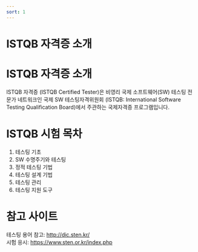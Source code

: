 ```yaml
---
sort: 1
---
```


# ISTQB 자격증 소개

# ISTQB 자격증 소개  
ISTQB 자격증 (ISTQB Certified Tester)은 비영리 국제 소프트웨어(SW) 테스팅 전문가 네트워크인 국제 SW 테스팅자격위원회 (ISTQB: International Software Testing Qualification Board)에서 주관하는 국제자격증 프로그램입니다.

# ISTQB 시험 목차
1. 테스팅 기초
1. SW 수명주기와 테스팅
1. 정적 테스팅 기법
1. 테스팅 설계 기법
1. 테스팅 관리
1. 테스팅 지원 도구

# 참고 사이트
테스팅 용어 참고: http://dic.sten.kr/  
시험 응시: https://www.sten.or.kr/index.php
